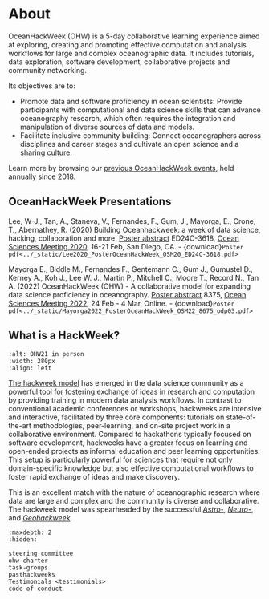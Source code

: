 # About

OceanHackWeek (OHW) is a 5-day collaborative learning experience aimed at exploring,
creating and promoting effective computation and analysis workflows for
large and complex oceanographic data. It includes tutorials, data exploration, software development, collaborative projects and community networking.

Its objectives are to:

- Promote data and software proficiency in ocean scientists: Provide participants with computational and data science skills that can advance oceanography research, which often requires the integration and manipulation of diverse sources of data and models.
- Facilitate inclusive community building: Connect oceanographers across disciplines and career stages and cultivate an open science and a sharing culture.

Learn more by browsing our [previous OceanHackWeek events](pasthackweeks), held annually since 2018. 

## OceanHackWeek Presentations

Lee, W-J., Tan, A., Staneva, V., Fernandes, F., Gum, J., Mayorga, E., Crone, T., Abernathey, R. (2020) Building Oceanhackweek: a week of data science, hacking, collaboration and more. 
[Poster abstract](https://agu.confex.com/agu/osm20/meetingapp.cgi/Paper/649702) ED24C-3618, [Ocean Sciences Meeting 2020](https://www.agu.org/Ocean-Sciences-Meeting), 16-21 Feb, San Diego, CA. - {download}`Poster pdf<../_static/Lee2020_PosterOceanHackWeek_OSM20_ED24C-3618.pdf>`

Mayorga E., Biddle M., Fernandes F., Gentemann C., Gum J., Gumustel D., Kerney A., Koh J., Lee W. J., Martin P., Mitchell C., Moore T., Record N., Tan A. (2022) OceanHackWeek (OHW) - A collaborative model for expanding data science proficiency in oceanography. 
[Poster abstract](https://osm2022.secure-platform.com/a/gallery/rounds/3/details/8367) 8375, [Ocean Sciences Meeting 2022](https://www.aslo.org/osm2022/), 24 Feb - 4 Mar, Online. - {download}`Poster pdf<../_static/Mayorga2022_PosterOceanHackWeek_OSM22_8675_odp03.pdf>`

## What is a HackWeek?

```{image} ../assets/images/ohw_hacking/ohw21-PXL_20210803_151753297-small.jpg
:alt: OHW21 in person
:width: 280px
:align: left
```

[The hackweek model](https://doi.org/10.1073/pnas.1717196115) has emerged in the data
science community as a powerful tool for fostering exchange of ideas in research
and computation by providing training in modern data analysis workflows.
In contrast to conventional academic conferences or workshops, hackweeks are intensive
and interactive, facilitated by three core components: tutorials on state-of-the-art
methodologies, peer-learning, and on-site project work in a collaborative environment.
Compared to hackathons typically focused on software development, hackweeks have a greater 
focus on learning and open-ended projects as informal education and peer learning opportunities.
This setup is particularly powerful for sciences that require not only domain-specific
knowledge but also effective computational workflows to foster rapid exchange of ideas
and make discovery.

This is an excellent match with the nature of oceanographic research
where data are large and complex and the community is diverse and collaborative.
The hackweek model was spearheaded by the successful [*Astro-*](http://astrohackweek.org),
[*Neuro-*](https://neurohackweek.github.io), and [*Geohackweek*](https://geohackweek.github.io).


```{toctree}
:maxdepth: 2
:hidden:

steering_committee
ohw-charter
task-groups
pasthackweeks
Testimonials <testimonials>
code-of-conduct
```
